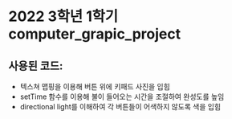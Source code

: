 # 2022 3학년 1학기 computer_grapic_project

## 사용된 코드:
- 텍스쳐 맵핑을 이용해 버튼 위에 키패드 사진을 입힘
- setTime 함수를 이용해 불이 들어오는 시간을 조절하여 완성도를 높임
- directional light를 이해하여 각 버튼들이 어색하지 않도록 색을 입힘
